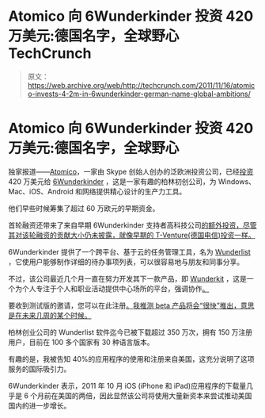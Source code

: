 # Atomico 向 6Wunderkinder 投资 420 万美元:德国名字，全球野心 TechCrunch

> 原文：<https://web.archive.org/web/http://techcrunch.com/2011/11/16/atomico-invests-4-2m-in-6wunderkinder-german-name-global-ambitions/>

# Atomico 向 6Wunderkinder 投资 420 万美元:德国名字，全球野心

独家报道——[Atomico](https://web.archive.org/web/20230203125210/http://www.crunchbase.com/financial-organization/atomico-investments)，一家由 Skype 创始人创办的泛欧洲投资公司，已经[投资](https://web.archive.org/web/20230203125210/http://www.crunchbase.com/company/6wunderkinder)420 万美元给 [6Wunderkinder](https://web.archive.org/web/20230203125210/http://www.6wunderkinder.com/) ，这是一家有趣的柏林初创公司，为 Windows、Mac、iOS、Android 和网络提供精心设计的生产力工具。

他们早些时候筹集了超过 60 万欧元的早期资金。

首轮融资还带来了来自早期 6Wunderkinder 支持者高科技公司[的额外投资，尽管其对该轮融资的贡献大小仍未披露，就像早期的 T-Venture(德国电信)投资一样。](https://web.archive.org/web/20230203125210/http://www.high-tech-gruenderfonds.de/)

6Wunderkinder 提供了一个跨平台、基于云的任务管理工具，名为 [Wunderlist](https://web.archive.org/web/20230203125210/http://www.6wunderkinder.com/wunderlist/) ，它使用户能够制作详细的待办事项列表，可以很容易地与朋友和同事分享。

不过，该公司最近几个月一直在努力开发其下一款产品，即 [Wunderkit](https://web.archive.org/web/20230203125210/http://www.wunderkit.com/) ，这是一个为个人专注于个人和职业活动提供中心场所的平台，强调协作[。](https://web.archive.org/web/20230203125210/http://www.6wunderkinder.com/blog/2011/10/20/the-wunderkit-show-is-about-to-start-grab-a-front-row-seat/)

要收到测试版的邀请，您可以在此注册[。我推测 beta 产品将会“很快”推出，意思是在未来几周的某个时候。](https://web.archive.org/web/20230203125210/http://www.wunderkit.com/)

柏林创业公司的 Wunderlist 软件迄今已被下载超过 350 万次，拥有 150 万注册用户，目前在 100 多个国家有 30 种语言版本。

有趣的是，我被告知 40%的应用程序的使用和注册来自美国，这充分说明了这项服务的国际吸引力。

6Wunderkinder 表示，2011 年 10 月 iOS (iPhone 和 iPad)应用程序的下载量几乎是 6 个月前在美国的两倍，因此显然该公司将使用大量新资本来尝试推动美国国内的进一步增长。